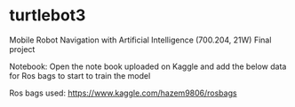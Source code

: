 # turtlebot3
Mobile Robot Navigation with Artificial Intelligence (700.204, 21W) Final project

Notebook:
Open the note book uploaded on Kaggle and add the below data for Ros bags to start to train the model

Ros bags used:
https://www.kaggle.com/hazem9806/rosbags
